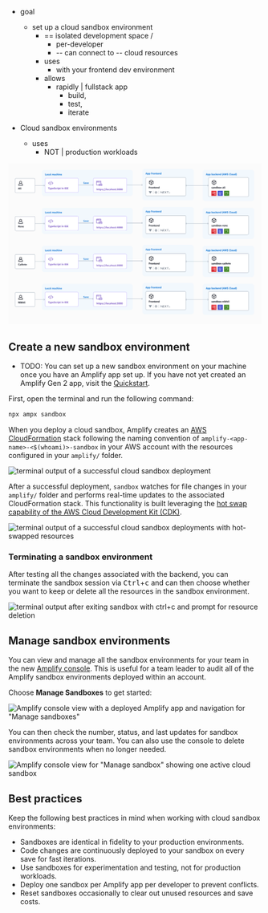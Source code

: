 * goal
  * set up a cloud sandbox environment
    * == isolated development space /
      * per-developer
      * -- can connect to -- cloud resources 
    * uses
      * with your frontend dev environment
    * allows
      * rapidly | fullstack app
        * build,
        * test,
        * iterate

* Cloud sandbox environments
  * uses
    * NOT | production workloads

![How cloud sandbox environments work](sandbox.png)

## Create a new sandbox environment

* TODO:
You can set up a new sandbox environment on your machine once you have an Amplify app set up. If you have not yet created an Amplify Gen 2 app, visit the [Quickstart](/[platform]/start/quickstart).

First, open the terminal and run the following command:

```bash title="Terminal" showLineNumbers={false}
npx ampx sandbox
```

When you deploy a cloud sandbox, Amplify creates an [AWS CloudFormation](https://aws.amazon.com/cloudformation/) stack following the naming convention of `amplify-<app-name>-<$(whoami)>-sandbox` in your AWS account with the resources configured in your `amplify/` folder.

![terminal output of a successful cloud sandbox deployment](/images/gen2/sandbox/sandbox1.png)

After a successful deployment, `sandbox` watches for file changes in your `amplify/` folder and performs real-time updates to the associated CloudFormation stack. This functionality is built leveraging the [hot swap capability of the AWS Cloud Development Kit (CDK)](https://docs.aws.amazon.com/cdk/v2/guide/cli.html#cli-deploy-hotswap).

![terminal output of a successful cloud sandbox deployments with hot-swapped resources](/images/gen2/sandbox/sandbox2.png)

### Terminating a sandbox environment

After testing all the changes associated with the backend, you can terminate the sandbox session via <kbd>Ctrl</kbd>+<kbd>c</kbd> and can then choose whether you want to keep or delete all the resources in the sandbox environment.

![terminal output after exiting sandbox with ctrl+c and prompt for resource deletion](/images/gen2/sandbox/sandbox3.png)

## Manage sandbox environments

You can view and manage all the sandbox environments for your team in the new [Amplify console](https://us-east-1.console.aws.amazon.com/amplify/apps/sandboxes). This is useful for a team leader to audit all of the Amplify sandbox environments deployed within an account.

Choose **Manage Sandboxes** to get started:

![Amplify console view with a deployed Amplify app and navigation for "Manage sandboxes"](/images/gen2/sandbox/sandbox4.png)

You can then check the number, status, and last updates for sandbox environments across your team. You can also use the console to delete sandbox environments when no longer needed.

![Amplify console view for "Manage sandbox" showing one active cloud sandbox](/images/gen2/sandbox/sandbox5.png)

## Best practices

Keep the following best practices in mind when working with cloud sandbox environments:

- Sandboxes are identical in fidelity to your production environments.
- Code changes are continuously deployed to your sandbox on every save for fast iterations.
- Use sandboxes for experimentation and testing, not for production workloads.
- Deploy one sandbox per Amplify app per developer to prevent conflicts.
- Reset sandboxes occasionally to clear out unused resources and save costs.

